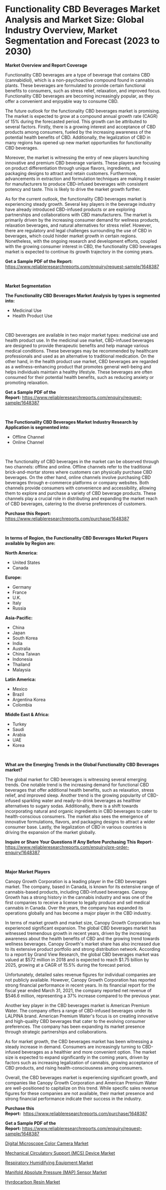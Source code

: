 <p><h1>Functionality CBD Beverages Market Analysis and Market Size: Global Industry Overview, Market Segmentation and Forecast (2023 to 2030)</h1></p><p><strong>Market Overview and Report Coverage</strong></p>
<p><p>Functionality CBD beverages are a type of beverage that contains CBD (cannabidiol), which is a non-psychoactive compound found in cannabis plants. These beverages are formulated to provide certain functional benefits to consumers, such as stress relief, relaxation, and improved focus. Functionality CBD beverages are becoming increasingly popular, as they offer a convenient and enjoyable way to consume CBD.</p><p>The future outlook for the functionality CBD beverages market is promising. The market is expected to grow at a compound annual growth rate (CAGR) of 15% during the forecasted period. This growth can be attributed to several factors. Firstly, there is a growing interest and acceptance of CBD products among consumers, fueled by the increasing awareness of the potential health benefits of CBD. Additionally, the legalization of CBD in many regions has opened up new market opportunities for functionality CBD beverages.</p><p>Moreover, the market is witnessing the entry of new players launching innovative and premium CBD beverage variants. These players are focusing on product differentiation through unique flavors, ingredients, and packaging designs to attract and retain customers. Furthermore, advancements in extraction and formulation techniques are making it easier for manufacturers to produce CBD-infused beverages with consistent potency and taste. This is likely to drive the market growth further.</p><p>As for the current outlook, the functionality CBD beverages market is experiencing steady growth. Several key players in the beverage industry have already introduced CBD-infused products or are exploring partnerships and collaborations with CBD manufacturers. The market is primarily driven by the increasing consumer demand for wellness products, relaxation beverages, and natural alternatives for stress relief. However, there are regulatory and legal challenges surrounding the use of CBD in beverages, which could hinder market growth in certain regions. Nonetheless, with the ongoing research and development efforts, coupled with the growing consumer interest in CBD, the functionality CBD beverages market is expected to continue its growth trajectory in the coming years.</p></p>
<p><strong>Get a Sample PDF of the Report:</strong> <a href="https://www.reliableresearchreports.com/enquiry/request-sample/1648387">https://www.reliableresearchreports.com/enquiry/request-sample/1648387</a></p>
<p>&nbsp;</p>
<p><strong>Market Segmentation</strong></p>
<p><strong>The Functionality CBD Beverages Market Analysis by types is segmented into:</strong></p>
<p><ul><li>Medicinal Use</li><li>Health Product Use</li></ul></p>
<p>&nbsp;</p>
<p><p>CBD beverages are available in two major market types: medicinal use and health product use. In the medicinal use market, CBD-infused beverages are designed to provide therapeutic benefits and help manage various medical conditions. These beverages may be recommended by healthcare professionals and used as an alternative to traditional medication. On the other hand, in the health product use market, CBD beverages are regarded as a wellness-enhancing product that promotes general well-being and helps individuals maintain a healthy lifestyle. These beverages are often consumed for their potential health benefits, such as reducing anxiety or promoting relaxation.</p></p>
<p><strong>Get a Sample PDF of the Report:</strong>&nbsp;<a href="https://www.reliableresearchreports.com/enquiry/request-sample/1648387">https://www.reliableresearchreports.com/enquiry/request-sample/1648387</a></p>
<p>&nbsp;</p>
<p><strong>The Functionality CBD Beverages Market Industry Research by Application is segmented into:</strong></p>
<p><ul><li>Offline Channel</li><li>Online Channel</li></ul></p>
<p>&nbsp;</p>
<p><p>The functionality of CBD beverages in the market can be observed through two channels: offline and online. Offline channels refer to the traditional brick-and-mortar stores where customers can physically purchase CBD beverages. On the other hand, online channels involve purchasing CBD beverages through e-commerce platforms or company websites. Both channels provide consumers with convenience and accessibility, allowing them to explore and purchase a variety of CBD beverage products. These channels play a crucial role in distributing and expanding the market reach of CBD beverages, catering to the diverse preferences of customers.</p></p>
<p><strong>Purchase this Report:</strong>&nbsp; <a href="https://www.reliableresearchreports.com/purchase/1648387">https://www.reliableresearchreports.com/purchase/1648387</a></p>
<p>&nbsp;</p>
<p><strong>In terms of Region, the Functionality CBD Beverages Market Players available by Region are:</strong></p>
<p>
    <p> <strong> North America: </strong>
        <ul>
            <li>United States</li>
            <li>Canada</li>
        </ul>
        </p> 
    <p> <strong> Europe: </strong>
        <ul>
            <li>Germany</li>
            <li>France</li>
            <li>U.K.</li>
            <li>Italy</li>
            <li>Russia</li>
        </ul>
        </p> 
    <p> <strong> Asia-Pacific: </strong>
        <ul>
            <li>China</li>
            <li>Japan</li>
            <li>South Korea</li>
            <li>India</li>
            <li>Australia</li>
            <li>China Taiwan</li>
            <li>Indonesia</li>
            <li>Thailand</li>
            <li>Malaysia</li>
        </ul>
        </p> 
    <p> <strong> Latin America: </strong>
        <ul>
            <li>Mexico</li>
            <li>Brazil</li>
            <li>Argentina Korea</li>
            <li>Colombia</li>
        </ul>
        </p> 
    <p> <strong> Middle East & Africa: </strong>
        <ul>
            <li>Turkey</li>
            <li>Saudi</li>
            <li>Arabia</li>
            <li>UAE</li>
            <li>Korea</li>
        </ul>
    </p>
    </p>
<p>&nbsp;</p>
<p><strong>What are the Emerging Trends in the Global Functionality CBD Beverages market?</strong></p>
<p><p>The global market for CBD beverages is witnessing several emerging trends. One notable trend is the increasing demand for functional CBD beverages that offer additional health benefits, such as relaxation, stress relief, and improved sleep. Another trend is the growing popularity of CBD-infused sparkling water and ready-to-drink beverages as healthier alternatives to sugary sodas. Additionally, there is a shift towards incorporating natural and organic ingredients in CBD beverages to cater to health-conscious consumers. The market also sees the emergence of innovative formulations, flavors, and packaging designs to attract a wider consumer base. Lastly, the legalization of CBD in various countries is driving the expansion of the market globally.</p></p>
<p><strong>Inquire or Share Your Questions If Any Before Purchasing This Report</strong>- <a href="https://www.reliableresearchreports.com/enquiry/pre-order-enquiry/1648387">https://www.reliableresearchreports.com/enquiry/pre-order-enquiry/1648387</a></p>
<p>&nbsp;</p>
<p><strong>Major Market Players</strong></p>
<p><p>Canopy Growth Corporation is a leading player in the CBD beverages market. The company, based in Canada, is known for its extensive range of cannabis-based products, including CBD-infused beverages. Canopy Growth has a strong history in the cannabis industry and was one of the first companies to receive a license to legally produce and sell medical cannabis in Canada. Over the years, the company has expanded its operations globally and has become a major player in the CBD industry.</p><p>In terms of market growth and market size, Canopy Growth Corporation has experienced significant expansion. The global CBD beverages market has witnessed tremendous growth in recent years, driven by the increasing awareness about the health benefits of CBD and the growing trend towards wellness beverages. Canopy Growth's market share has also increased due to its extensive product portfolio and strong distribution network. According to a report by Grand View Research, the global CBD beverages market was valued at $572 million in 2018 and is expected to reach $1.75 billion by 2025, growing at a CAGR of 15.5% during the forecast period.</p><p>Unfortunately, detailed sales revenue figures for individual companies are not publicly available. However, Canopy Growth Corporation has reported strong financial performance in recent years. In its financial report for the fiscal year ended March 31, 2021, the company reported net revenue of $546.6 million, representing a 37% increase compared to the previous year.</p><p>Another key player in the CBD beverages market is American Premium Water. The company offers a range of CBD-infused beverages under its LALPINA brand. American Premium Water's focus is on creating innovative and high-quality CBD beverages that cater to the evolving consumer preferences. The company has been expanding its market presence through strategic partnerships and collaborations.</p><p>As for market growth, the CBD beverages market has been witnessing a steady increase in demand. Consumers are increasingly turning to CBD-infused beverages as a healthier and more convenient option. The market size is expected to expand significantly in the coming years, driven by factors such as increasing legalization of cannabis, growing acceptance of CBD products, and rising health-consciousness among consumers.</p><p>Overall, the CBD beverages market is experiencing significant growth, and companies like Canopy Growth Corporation and American Premium Water are well-positioned to capitalize on this trend. While specific sales revenue figures for these companies are not available, their market presence and strong financial performance indicate their success in the industry.</p></p>
<p><strong>Purchase this Report:</strong>&nbsp;&nbsp;<a href="https://www.reliableresearchreports.com/purchase/1648387">https://www.reliableresearchreports.com/purchase/1648387</a></p>
<p></p>
<p><strong>Get a Sample PDF of the Report:</strong>&nbsp;<a href="https://www.reliableresearchreports.com/enquiry/request-sample/1648387">https://www.reliableresearchreports.com/enquiry/request-sample/1648387</a></p>
<p><p><a href="https://www.linkedin.com/pulse/decoding-digital-microscope-color-camera-market-deep-dive-fdloe/">Digital Microscope Color Camera Market</a></p><p><a href="https://www.linkedin.com/pulse/mechanical-circulatory-support-mcs-device-market-share-d4nve/">Mechanical Circulatory Support (MCS) Device Market</a></p><p><a href="https://www.linkedin.com/pulse/respiratory-humidifying-equipment-market-challenges-opportunities-lotfe/">Respiratory Humidifying Equipment Market</a></p><p><a href="https://medium.com/@loriwatson1948/manifold-absolute-pressure-map-sensor-market-focuses-on-market-share-size-and-projected-forecast-990f354ba198">Manifold Absolute Pressure (MAP) Sensor Market</a></p><p><a href="https://medium.com/@ruthmorales25/hyrdocarbon-resin-market-trends-forecast-and-competitive-analysis-to-2030-eef96948aade">Hyrdocarbon Resin Market</a></p></p>